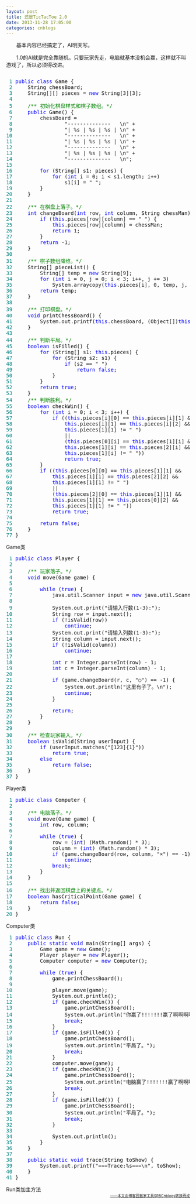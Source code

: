 ```yaml
---
layout: post
title: 还是TicTacToe 2.0
date: 2013-11-28 17:05:00
categories: cnblogs
---
```


<p>　　基本内容已经搞定了，AI明天写。</p>
<p>　　1.0的AI就是完全靠随机，只要玩家先走，电脑就基本没机会赢，这样就不叫游戏了，所以必须得改进。</p>
<div class="cnblogs_code" onclick="cnblogs_code_show('263435bc-5a49-471c-8cdb-426dd5db316c')"><img id="code_img_closed_263435bc-5a49-471c-8cdb-426dd5db316c" class="code_img_closed" src="http://images.cnblogs.com/OutliningIndicators/ContractedBlock.gif" alt="" /><img id="code_img_opened_263435bc-5a49-471c-8cdb-426dd5db316c" class="code_img_opened" style="display: none;" onclick="cnblogs_code_hide('263435bc-5a49-471c-8cdb-426dd5db316c',event)" src="http://images.cnblogs.com/OutliningIndicators/ExpandedBlockStart.gif" alt="" />
<div id="cnblogs_code_open_263435bc-5a49-471c-8cdb-426dd5db316c" class="cnblogs_code_hide">
<pre><span style="color: #008080;"> 1</span> <span style="color: #0000ff;">public</span> <span style="color: #0000ff;">class</span><span style="color: #000000;"> Game {
</span><span style="color: #008080;"> 2</span> <span style="color: #000000;">    String chessBoard;
</span><span style="color: #008080;"> 3</span>     String[][] pieces = <span style="color: #0000ff;">new</span> String[3][3<span style="color: #000000;">];
</span><span style="color: #008080;"> 4</span>     
<span style="color: #008080;"> 5</span>     <span style="color: #008000;">/**</span><span style="color: #008000;"> 初始化棋盘样式和棋子数组。</span><span style="color: #008000;">*/</span>
<span style="color: #008080;"> 6</span>     <span style="color: #0000ff;">public</span><span style="color: #000000;"> Game() {
</span><span style="color: #008080;"> 7</span>         chessBoard = 
<span style="color: #008080;"> 8</span>                 "--------------   \n" +
<span style="color: #008080;"> 9</span>                 "| %s | %s | %s | \n" +
<span style="color: #008080;">10</span>                 "--------------   \n" +
<span style="color: #008080;">11</span>                 "| %s | %s | %s | \n" +
<span style="color: #008080;">12</span>                 "--------------   \n" +
<span style="color: #008080;">13</span>                 "| %s | %s | %s | \n" +
<span style="color: #008080;">14</span>                 "--------------   \n"<span style="color: #000000;">;
</span><span style="color: #008080;">15</span>         
<span style="color: #008080;">16</span>         <span style="color: #0000ff;">for</span><span style="color: #000000;"> (String[] s1: pieces) {
</span><span style="color: #008080;">17</span>             <span style="color: #0000ff;">for</span> (<span style="color: #0000ff;">int</span> i = 0; i &lt; s1.length; i++<span style="color: #000000;">)
</span><span style="color: #008080;">18</span>                 s1[i] = " "<span style="color: #000000;">;
</span><span style="color: #008080;">19</span> <span style="color: #000000;">        }
</span><span style="color: #008080;">20</span> <span style="color: #000000;">    }
</span><span style="color: #008080;">21</span>     
<span style="color: #008080;">22</span>     <span style="color: #008000;">/**</span><span style="color: #008000;"> 在棋盘上落子。</span><span style="color: #008000;">*/</span>
<span style="color: #008080;">23</span>     <span style="color: #0000ff;">int</span> changeBoard(<span style="color: #0000ff;">int</span> row, <span style="color: #0000ff;">int</span><span style="color: #000000;"> column, String chessMan) {
</span><span style="color: #008080;">24</span>         <span style="color: #0000ff;">if</span> (<span style="color: #0000ff;">this</span>.pieces[row][column] == " "<span style="color: #000000;">) {
</span><span style="color: #008080;">25</span>             <span style="color: #0000ff;">this</span>.pieces[row][column] =<span style="color: #000000;"> chessMan;
</span><span style="color: #008080;">26</span>             <span style="color: #0000ff;">return</span> 1<span style="color: #000000;">;
</span><span style="color: #008080;">27</span> <span style="color: #000000;">        }
</span><span style="color: #008080;">28</span>         <span style="color: #0000ff;">return</span> -1<span style="color: #000000;">;
</span><span style="color: #008080;">29</span> <span style="color: #000000;">    }
</span><span style="color: #008080;">30</span>     
<span style="color: #008080;">31</span>     <span style="color: #008000;">/**</span><span style="color: #008000;"> 棋子数组降维。</span><span style="color: #008000;">*/</span>
<span style="color: #008080;">32</span> <span style="color: #000000;">    String[] pieceList() {
</span><span style="color: #008080;">33</span>         String[] temp = <span style="color: #0000ff;">new</span> String[9<span style="color: #000000;">];
</span><span style="color: #008080;">34</span>         <span style="color: #0000ff;">for</span> (<span style="color: #0000ff;">int</span> i = 0, j = 0; i &lt; 3; i++, j += 3<span style="color: #000000;">)
</span><span style="color: #008080;">35</span>             System.arraycopy(<span style="color: #0000ff;">this</span>.pieces[i], 0, temp, j, 3<span style="color: #000000;">);
</span><span style="color: #008080;">36</span>         <span style="color: #0000ff;">return</span><span style="color: #000000;"> temp;
</span><span style="color: #008080;">37</span> <span style="color: #000000;">    }
</span><span style="color: #008080;">38</span>     
<span style="color: #008080;">39</span>     <span style="color: #008000;">/**</span><span style="color: #008000;"> 打印棋盘。</span><span style="color: #008000;">*/</span>
<span style="color: #008080;">40</span>     <span style="color: #0000ff;">void</span><span style="color: #000000;"> printChessBoard() {
</span><span style="color: #008080;">41</span>         System.out.printf(<span style="color: #0000ff;">this</span>.chessBoard, (Object[])<span style="color: #0000ff;">this</span><span style="color: #000000;">.pieceList());
</span><span style="color: #008080;">42</span> <span style="color: #000000;">    }
</span><span style="color: #008080;">43</span>     
<span style="color: #008080;">44</span>     <span style="color: #008000;">/**</span><span style="color: #008000;"> 判断平局。</span><span style="color: #008000;">*/</span>
<span style="color: #008080;">45</span>     <span style="color: #0000ff;">boolean</span><span style="color: #000000;"> isFilled() {
</span><span style="color: #008080;">46</span>         <span style="color: #0000ff;">for</span> (String[] s1: <span style="color: #0000ff;">this</span><span style="color: #000000;">.pieces) {
</span><span style="color: #008080;">47</span>             <span style="color: #0000ff;">for</span><span style="color: #000000;"> (String s2: s1) {
</span><span style="color: #008080;">48</span>                 <span style="color: #0000ff;">if</span> (s2 == " "<span style="color: #000000;">)
</span><span style="color: #008080;">49</span>                     <span style="color: #0000ff;">return</span> <span style="color: #0000ff;">false</span><span style="color: #000000;">;
</span><span style="color: #008080;">50</span> <span style="color: #000000;">            }
</span><span style="color: #008080;">51</span> <span style="color: #000000;">        }
</span><span style="color: #008080;">52</span>         <span style="color: #0000ff;">return</span> <span style="color: #0000ff;">true</span><span style="color: #000000;">;
</span><span style="color: #008080;">53</span> <span style="color: #000000;">    }
</span><span style="color: #008080;">54</span>     <span style="color: #008000;">/**</span><span style="color: #008000;"> 判断胜利。</span><span style="color: #008000;">*/</span>
<span style="color: #008080;">55</span>     <span style="color: #0000ff;">boolean</span><span style="color: #000000;"> checkWin() {
</span><span style="color: #008080;">56</span>         <span style="color: #0000ff;">for</span> (<span style="color: #0000ff;">int</span> i = 0; i &lt; 3; i++<span style="color: #000000;">) {
</span><span style="color: #008080;">57</span>             <span style="color: #0000ff;">if</span> ((<span style="color: #0000ff;">this</span>.pieces[i][0] == <span style="color: #0000ff;">this</span>.pieces[i][1] &amp;&amp; 
<span style="color: #008080;">58</span>                 <span style="color: #0000ff;">this</span>.pieces[i][1] == <span style="color: #0000ff;">this</span>.pieces[i][2] &amp;&amp; 
<span style="color: #008080;">59</span>                 <span style="color: #0000ff;">this</span>.pieces[i][1] != " "<span style="color: #000000;">)
</span><span style="color: #008080;">60</span>                 ||
<span style="color: #008080;">61</span>                 (<span style="color: #0000ff;">this</span>.pieces[0][i] == <span style="color: #0000ff;">this</span>.pieces[1][i] &amp;&amp; 
<span style="color: #008080;">62</span>                 <span style="color: #0000ff;">this</span>.pieces[1][i] == <span style="color: #0000ff;">this</span>.pieces[2][i] &amp;&amp;
<span style="color: #008080;">63</span>                 <span style="color: #0000ff;">this</span>.pieces[1][i] != " "<span style="color: #000000;">))
</span><span style="color: #008080;">64</span>                 <span style="color: #0000ff;">return</span> <span style="color: #0000ff;">true</span><span style="color: #000000;">;
</span><span style="color: #008080;">65</span> <span style="color: #000000;">        }
</span><span style="color: #008080;">66</span>         <span style="color: #0000ff;">if</span> ((<span style="color: #0000ff;">this</span>.pieces[0][0] == <span style="color: #0000ff;">this</span>.pieces[1][1] &amp;&amp;
<span style="color: #008080;">67</span>             <span style="color: #0000ff;">this</span>.pieces[1][1] == <span style="color: #0000ff;">this</span>.pieces[2][2] &amp;&amp;
<span style="color: #008080;">68</span>             <span style="color: #0000ff;">this</span>.pieces[1][1] != " "<span style="color: #000000;">)
</span><span style="color: #008080;">69</span>             ||
<span style="color: #008080;">70</span>             (<span style="color: #0000ff;">this</span>.pieces[2][0] == <span style="color: #0000ff;">this</span>.pieces[1][1] &amp;&amp;
<span style="color: #008080;">71</span>             <span style="color: #0000ff;">this</span>.pieces[1][1] == <span style="color: #0000ff;">this</span>.pieces[0][2] &amp;&amp;
<span style="color: #008080;">72</span>             <span style="color: #0000ff;">this</span>.pieces[1][1] != " "<span style="color: #000000;">))
</span><span style="color: #008080;">73</span>             <span style="color: #0000ff;">return</span> <span style="color: #0000ff;">true</span><span style="color: #000000;">;
</span><span style="color: #008080;">74</span>         
<span style="color: #008080;">75</span>         <span style="color: #0000ff;">return</span> <span style="color: #0000ff;">false</span><span style="color: #000000;">;
</span><span style="color: #008080;">76</span> <span style="color: #000000;">    }
</span><span style="color: #008080;">77</span> }</pre>
</div>
<span class="cnblogs_code_collapse">Game类</span></div>
<div class="cnblogs_code" onclick="cnblogs_code_show('f32436ed-6a8f-478c-bb6c-fbc9f18f4c2d')"><img id="code_img_closed_f32436ed-6a8f-478c-bb6c-fbc9f18f4c2d" class="code_img_closed" src="http://images.cnblogs.com/OutliningIndicators/ContractedBlock.gif" alt="" /><img id="code_img_opened_f32436ed-6a8f-478c-bb6c-fbc9f18f4c2d" class="code_img_opened" style="display: none;" onclick="cnblogs_code_hide('f32436ed-6a8f-478c-bb6c-fbc9f18f4c2d',event)" src="http://images.cnblogs.com/OutliningIndicators/ExpandedBlockStart.gif" alt="" />
<div id="cnblogs_code_open_f32436ed-6a8f-478c-bb6c-fbc9f18f4c2d" class="cnblogs_code_hide">
<pre><span style="color: #008080;"> 1</span> <span style="color: #0000ff;">public</span> <span style="color: #0000ff;">class</span><span style="color: #000000;"> Player {
</span><span style="color: #008080;"> 2</span>     
<span style="color: #008080;"> 3</span>     <span style="color: #008000;">/**</span><span style="color: #008000;"> 玩家落子。</span><span style="color: #008000;">*/</span>
<span style="color: #008080;"> 4</span>     <span style="color: #0000ff;">void</span><span style="color: #000000;"> move(Game game) {
</span><span style="color: #008080;"> 5</span>         
<span style="color: #008080;"> 6</span>         <span style="color: #0000ff;">while</span> (<span style="color: #0000ff;">true</span><span style="color: #000000;">) {
</span><span style="color: #008080;"> 7</span>             java.util.Scanner input = <span style="color: #0000ff;">new</span><span style="color: #000000;"> java.util.Scanner(System.in);
</span><span style="color: #008080;"> 8</span>             
<span style="color: #008080;"> 9</span>             System.out.print("请输入行数(1-3):"<span style="color: #000000;">);
</span><span style="color: #008080;">10</span>             String row =<span style="color: #000000;"> input.next();
</span><span style="color: #008080;">11</span>             <span style="color: #0000ff;">if</span> (!<span style="color: #000000;">isValid(row))
</span><span style="color: #008080;">12</span>                 <span style="color: #0000ff;">continue</span><span style="color: #000000;">;
</span><span style="color: #008080;">13</span>             System.out.print("请输入列数(1-3):"<span style="color: #000000;">);
</span><span style="color: #008080;">14</span>             String column =<span style="color: #000000;"> input.next();
</span><span style="color: #008080;">15</span>             <span style="color: #0000ff;">if</span> (!<span style="color: #000000;">isValid(column))
</span><span style="color: #008080;">16</span>                 <span style="color: #0000ff;">continue</span><span style="color: #000000;">;
</span><span style="color: #008080;">17</span>             
<span style="color: #008080;">18</span>             <span style="color: #0000ff;">int</span> r = Integer.parseInt(row) - 1<span style="color: #000000;">;
</span><span style="color: #008080;">19</span>             <span style="color: #0000ff;">int</span> c = Integer.parseInt(column) - 1<span style="color: #000000;">;
</span><span style="color: #008080;">20</span>             
<span style="color: #008080;">21</span>             <span style="color: #0000ff;">if</span> (game.changeBoard(r, c, "○") == -1<span style="color: #000000;">) {
</span><span style="color: #008080;">22</span>                 System.out.println("这里有子了。\n"<span style="color: #000000;">);
</span><span style="color: #008080;">23</span>                 <span style="color: #0000ff;">continue</span><span style="color: #000000;">;
</span><span style="color: #008080;">24</span> <span style="color: #000000;">            }
</span><span style="color: #008080;">25</span>             
<span style="color: #008080;">26</span>             <span style="color: #0000ff;">return</span><span style="color: #000000;">;
</span><span style="color: #008080;">27</span> <span style="color: #000000;">        }
</span><span style="color: #008080;">28</span> <span style="color: #000000;">    }
</span><span style="color: #008080;">29</span>     
<span style="color: #008080;">30</span>     <span style="color: #008000;">/**</span><span style="color: #008000;"> 检查玩家输入。</span><span style="color: #008000;">*/</span>
<span style="color: #008080;">31</span>     <span style="color: #0000ff;">boolean</span><span style="color: #000000;"> isValid(String userInput) {
</span><span style="color: #008080;">32</span>         <span style="color: #0000ff;">if</span> (userInput.matches("[123]{1}"<span style="color: #000000;">))
</span><span style="color: #008080;">33</span>             <span style="color: #0000ff;">return</span> <span style="color: #0000ff;">true</span><span style="color: #000000;">;
</span><span style="color: #008080;">34</span>         <span style="color: #0000ff;">else</span>
<span style="color: #008080;">35</span>             <span style="color: #0000ff;">return</span> <span style="color: #0000ff;">false</span><span style="color: #000000;">;
</span><span style="color: #008080;">36</span> <span style="color: #000000;">    }
</span><span style="color: #008080;">37</span> }</pre>
</div>
<span class="cnblogs_code_collapse">Player类</span></div>
<div class="cnblogs_code" onclick="cnblogs_code_show('6a900f03-8418-4586-9e6e-dbfe7884bd1c')"><img id="code_img_closed_6a900f03-8418-4586-9e6e-dbfe7884bd1c" class="code_img_closed" src="http://images.cnblogs.com/OutliningIndicators/ContractedBlock.gif" alt="" /><img id="code_img_opened_6a900f03-8418-4586-9e6e-dbfe7884bd1c" class="code_img_opened" style="display: none;" onclick="cnblogs_code_hide('6a900f03-8418-4586-9e6e-dbfe7884bd1c',event)" src="http://images.cnblogs.com/OutliningIndicators/ExpandedBlockStart.gif" alt="" />
<div id="cnblogs_code_open_6a900f03-8418-4586-9e6e-dbfe7884bd1c" class="cnblogs_code_hide">
<pre><span style="color: #008080;"> 1</span> <span style="color: #0000ff;">public</span> <span style="color: #0000ff;">class</span><span style="color: #000000;"> Computer {
</span><span style="color: #008080;"> 2</span>     
<span style="color: #008080;"> 3</span>     <span style="color: #008000;">/**</span><span style="color: #008000;"> 电脑落子。</span><span style="color: #008000;">*/</span>
<span style="color: #008080;"> 4</span>     <span style="color: #0000ff;">void</span><span style="color: #000000;"> move(Game game) {
</span><span style="color: #008080;"> 5</span>         <span style="color: #0000ff;">int</span><span style="color: #000000;"> row, column;
</span><span style="color: #008080;"> 6</span>         
<span style="color: #008080;"> 7</span>         <span style="color: #0000ff;">while</span> (<span style="color: #0000ff;">true</span><span style="color: #000000;">) {
</span><span style="color: #008080;"> 8</span>             row = (<span style="color: #0000ff;">int</span>) (Math.random() * 3<span style="color: #000000;">);
</span><span style="color: #008080;"> 9</span>             column = (<span style="color: #0000ff;">int</span>) (Math.random() * 3<span style="color: #000000;">);
</span><span style="color: #008080;">10</span>             <span style="color: #0000ff;">if</span> (game.changeBoard(row, column, "&times;") == -1<span style="color: #000000;">)
</span><span style="color: #008080;">11</span>                 <span style="color: #0000ff;">continue</span><span style="color: #000000;">;
</span><span style="color: #008080;">12</span>             <span style="color: #0000ff;">break</span><span style="color: #000000;">;
</span><span style="color: #008080;">13</span> <span style="color: #000000;">        }
</span><span style="color: #008080;">14</span> <span style="color: #000000;">    }
</span><span style="color: #008080;">15</span>     
<span style="color: #008080;">16</span>     <span style="color: #008000;">/**</span><span style="color: #008000;"> 找出并返回棋盘上的关键点。</span><span style="color: #008000;">*/</span>
<span style="color: #008080;">17</span>     <span style="color: #0000ff;">boolean</span><span style="color: #000000;"> hasCriticalPoint(Game game) {
</span><span style="color: #008080;">18</span>         <span style="color: #0000ff;">return</span> <span style="color: #0000ff;">false</span><span style="color: #000000;">;
</span><span style="color: #008080;">19</span> <span style="color: #000000;">    }
</span><span style="color: #008080;">20</span> }</pre>
</div>
<span class="cnblogs_code_collapse">Computer类</span></div>
<div class="cnblogs_code" onclick="cnblogs_code_show('29531c1e-9ae1-4fdc-ab9b-4c96a93e87d6')"><img id="code_img_closed_29531c1e-9ae1-4fdc-ab9b-4c96a93e87d6" class="code_img_closed" src="http://images.cnblogs.com/OutliningIndicators/ContractedBlock.gif" alt="" /><img id="code_img_opened_29531c1e-9ae1-4fdc-ab9b-4c96a93e87d6" class="code_img_opened" style="display: none;" onclick="cnblogs_code_hide('29531c1e-9ae1-4fdc-ab9b-4c96a93e87d6',event)" src="http://images.cnblogs.com/OutliningIndicators/ExpandedBlockStart.gif" alt="" />
<div id="cnblogs_code_open_29531c1e-9ae1-4fdc-ab9b-4c96a93e87d6" class="cnblogs_code_hide">
<pre><span style="color: #008080;"> 1</span> <span style="color: #0000ff;">public</span> <span style="color: #0000ff;">class</span><span style="color: #000000;"> Run {
</span><span style="color: #008080;"> 2</span>     <span style="color: #0000ff;">public</span> <span style="color: #0000ff;">static</span> <span style="color: #0000ff;">void</span><span style="color: #000000;"> main(String[] args) {
</span><span style="color: #008080;"> 3</span>         Game game = <span style="color: #0000ff;">new</span><span style="color: #000000;"> Game();
</span><span style="color: #008080;"> 4</span>         Player player = <span style="color: #0000ff;">new</span><span style="color: #000000;"> Player();
</span><span style="color: #008080;"> 5</span>         Computer computer = <span style="color: #0000ff;">new</span><span style="color: #000000;"> Computer();
</span><span style="color: #008080;"> 6</span>         
<span style="color: #008080;"> 7</span>         <span style="color: #0000ff;">while</span> (<span style="color: #0000ff;">true</span><span style="color: #000000;">) {
</span><span style="color: #008080;"> 8</span> <span style="color: #000000;">            game.printChessBoard();
</span><span style="color: #008080;"> 9</span>             
<span style="color: #008080;">10</span> <span style="color: #000000;">            player.move(game);
</span><span style="color: #008080;">11</span> <span style="color: #000000;">            System.out.println();
</span><span style="color: #008080;">12</span>             <span style="color: #0000ff;">if</span><span style="color: #000000;"> (game.checkWin()) {
</span><span style="color: #008080;">13</span> <span style="color: #000000;">                game.printChessBoard();
</span><span style="color: #008080;">14</span>                 System.out.println("你赢了!!!!!!!赢了啊啊啊啊啊啊啊啊啊啊啊啊！！！！"<span style="color: #000000;">);
</span><span style="color: #008080;">15</span>                 <span style="color: #0000ff;">break</span><span style="color: #000000;">;
</span><span style="color: #008080;">16</span> <span style="color: #000000;">            }
</span><span style="color: #008080;">17</span>             <span style="color: #0000ff;">if</span><span style="color: #000000;"> (game.isFilled()) {
</span><span style="color: #008080;">18</span> <span style="color: #000000;">                game.printChessBoard();
</span><span style="color: #008080;">19</span>                 System.out.println("平局了。"<span style="color: #000000;">);
</span><span style="color: #008080;">20</span>                 <span style="color: #0000ff;">break</span><span style="color: #000000;">;
</span><span style="color: #008080;">21</span> <span style="color: #000000;">            }
</span><span style="color: #008080;">22</span> <span style="color: #000000;">            computer.move(game);
</span><span style="color: #008080;">23</span>             <span style="color: #0000ff;">if</span><span style="color: #000000;"> (game.checkWin()) {
</span><span style="color: #008080;">24</span> <span style="color: #000000;">                game.printChessBoard();
</span><span style="color: #008080;">25</span>                 System.out.println("电脑赢了!!!!!!!赢了啊啊啊啊啊啊啊啊啊啊啊啊！！！！"<span style="color: #000000;">);
</span><span style="color: #008080;">26</span>                 <span style="color: #0000ff;">break</span><span style="color: #000000;">;
</span><span style="color: #008080;">27</span> <span style="color: #000000;">            }
</span><span style="color: #008080;">28</span>             <span style="color: #0000ff;">if</span><span style="color: #000000;"> (game.isFilled()) {
</span><span style="color: #008080;">29</span> <span style="color: #000000;">                game.printChessBoard();
</span><span style="color: #008080;">30</span>                 System.out.println("平局了。"<span style="color: #000000;">);
</span><span style="color: #008080;">31</span>                 <span style="color: #0000ff;">break</span><span style="color: #000000;">;
</span><span style="color: #008080;">32</span> <span style="color: #000000;">            }
</span><span style="color: #008080;">33</span>                 
<span style="color: #008080;">34</span> <span style="color: #000000;">            System.out.println();
</span><span style="color: #008080;">35</span> <span style="color: #000000;">        }
</span><span style="color: #008080;">36</span> <span style="color: #000000;">    }
</span><span style="color: #008080;">37</span>     
<span style="color: #008080;">38</span>     <span style="color: #0000ff;">public</span> <span style="color: #0000ff;">static</span> <span style="color: #0000ff;">void</span><span style="color: #000000;"> trace(String toShow) {
</span><span style="color: #008080;">39</span>         System.out.printf("===Trace:%s===\n"<span style="color: #000000;">, toShow);
</span><span style="color: #008080;">40</span> <span style="color: #000000;">    }
</span><span style="color: #008080;">41</span> }</pre>
</div>
<span class="cnblogs_code_collapse">Run类加主方法</span></div>

<div align=right><a href="https://github.com/mlxy"><font size=1>——本文由博客园搬家工具SRBCnblogs转换而成</font></a></div>